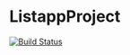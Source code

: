 # ListappProject
[![Build Status](https://travis-ci.com/pure38523/ListappProject.svg?branch=master)](https://travis-ci.com/pure38523/ListappProject)

